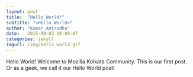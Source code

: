 ```yaml
---
layout: post
title:  "Hello World!"
subtitle: "<Hello World>"
author: "Kumar Anirudha"
date:   2015-09-03 10:80:07
categories: jekyll
imgurl: /img/hello_world.gif
---
```


Hello World! Welcome to Mozilla Kolkata Community. This is our first post. Or as a geek, we call it our Hello World post!

